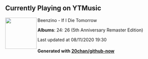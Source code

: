 ## Currently Playing on YTMusic

[<img align="left" width="100" src="https://lh3.googleusercontent.com/2FkpgrRHAXDTQpPg9P_6uHihBa3gogz3BA2L2sbQ1S_ssCOmz9XpR6-4_ZTYI3wGLWLpbFgCXODy7okR">](https://music.youtube.com/channel/UCwd5_re23yrWXn_etIjjAlg)

Beenzino - If I Die Tomorrow

**Albums**: 24: 26 (5th Anniversary Remaster Edition)

Last updated at 08/11/2020 19:30

#### Generated with [20chan/github-now](https://github.com/20chan/github-now)


<!--
**20chan/20chan** is a ✨ _special_ ✨ repository because its `README.md` (this file) appears on your GitHub profile.

Here are some ideas to get you started:

- 🔭 I’m currently working on ...
- 🌱 I’m currently learning ...
- 👯 I’m looking to collaborate on ...
- 🤔 I’m looking for help with ...
- 💬 Ask me about ...
- 📫 How to reach me: ...
- 😄 Pronouns: ...
- ⚡ Fun fact: ...
-->

